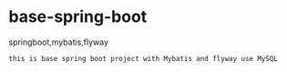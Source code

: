 # base-spring-boot
springboot,mybatis,flyway
```
this is base spring boot project with Mybatis and flyway use MySQL
```
